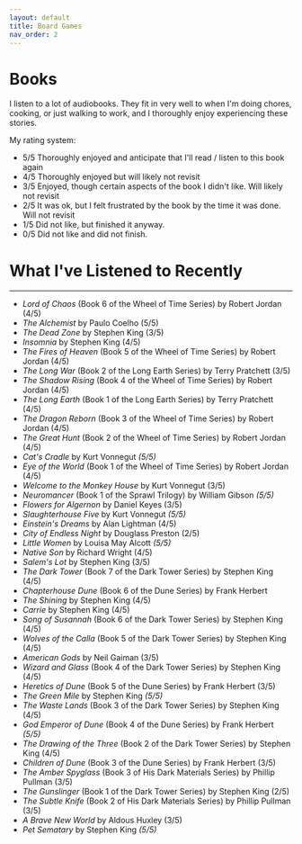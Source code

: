 ```yaml
---
layout: default
title: Board Games
nav_order: 2
---
```


# Books

I listen to a lot of audiobooks. They fit in very well to when I'm doing chores, cooking, or just walking to work, and I thoroughly enjoy experiencing these stories.

My rating system: 
- 5/5 Thoroughly enjoyed and anticipate that I'll read / listen to this book again
- 4/5 Thoroughly enjoyed but will likely not revisit
- 3/5 Enjoyed, though certain aspects of the book I didn't like. Will likely not revisit
- 2/5 It was ok, but I felt frustrated by the book by the time it was done. Will not revisit
- 1/5 Did not like, but finished it anyway.
- 0/5 Did not like and did not finish.


# What I've Listened to Recently

----

- *Lord of Chaos* (Book 6 of the Wheel of Time Series) by Robert Jordan (4/5)
- *The Alchemist* by Paulo Coelho (5/5)
- *The Dead Zone* by Stephen King (3/5)
- *Insomnia* by Stephen King (4/5)
- *The Fires of Heaven* (Book 5 of the Wheel of Time Series) by Robert Jordan (4/5)
- *The Long War* (Book 2 of the Long Earth Series) by Terry Pratchett (3/5)
- *The Shadow Rising* (Book 4 of the Wheel of Time Series) by Robert Jordan (4/5)
- *The Long Earth* (Book 1 of the Long Earth Series) by Terry Pratchett (4/5)
- *The Dragon Reborn* (Book 3 of the Wheel of Time Series) by Robert Jordan (4/5)
- *The Great Hunt* (Book 2 of the Wheel of Time Series) by Robert Jordan (4/5)
- *Cat's Cradle* by Kurt Vonnegut *(5/5)*
- *Eye of the World* (Book 1 of the Wheel of Time Series) by Robert Jordan (4/5)
- *Welcome to the Monkey House* by Kurt Vonnegut (3/5)
- *Neuromancer* (Book 1 of the Sprawl Trilogy) by William Gibson *(5/5)*
- *Flowers for Algernon* by Daniel Keyes (3/5)
- *Slaughterhouse Five* by Kurt Vonnegut *(5/5)*
- *Einstein's Dreams* by Alan Lightman (4/5)
- *City of Endless Night* by Douglass Preston (2/5)
- *Little Women* by Louisa May Alcott *(5/5)*
- *Native Son* by Richard Wright (4/5)
- *Salem's Lot* by Stephen King (3/5)
- *The Dark Tower* (Book 7 of the Dark Tower Series) by Stephen King (4/5)
- *Chapterhouse Dune* (Book 6 of the Dune Series) by Frank Herbert
- *The Shining* by Stephen King (4/5)
- *Carrie* by Stephen King (4/5)
- *Song of Susannah* (Book 6 of the Dark Tower Series) by Stephen King (4/5)
- *Wolves of the Calla* (Book 5 of the Dark Tower Series) by Stephen King (4/5)
- *American Gods* by Neil Gaiman (3/5)
- *Wizard and Glass* (Book 4 of the Dark Tower Series) by Stephen King (4/5)
- *Heretics of Dune* (Book 5 of the Dune Series) by Frank Herbert (3/5)
- *The Green Mile* by Stephen King *(5/5)*
- *The Waste Lands* (Book 3 of the Dark Tower Series) by Stephen King (4/5)
- *God Emperor of Dune* (Book 4 of the Dune Series) by Frank Herbert *(5/5)*
- *The Drawing of the Three* (Book 2 of the Dark Tower Series) by Stephen King (4/5)
- *Children of Dune* (Book 3 of the Dune Series) by Frank Herbert (3/5)
- *The Amber Spyglass* (Book 3 of His Dark Materials Series) by Phillip Pullman (3/5)
- *The Gunslinger* (Book 1 of the Dark Tower Series) by Stephen King (2/5)
- *The Subtle Knife* (Book 2 of His Dark Materials Series) by Phillip Pullman (3/5)
- *A Brave New World* by Aldous Huxley (3/5)
- *Pet Sematary* by Stephen King *(5/5)*